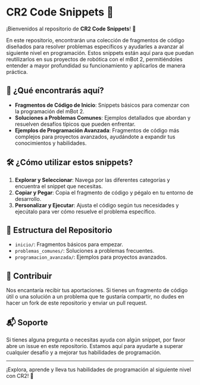 # CR2 Code Snippets 🚀

¡Bienvenidos al repositorio de **CR2 Code Snippets**! 🤖

En este repositorio, encontrarán una colección de fragmentos de código diseñados para resolver problemas específicos y ayudarles a avanzar al siguiente nivel en programación. Estos snippets están aquí para que puedan reutilizarlos en sus proyectos de robótica con el mBot 2, permitiéndoles entender a mayor profundidad su funcionamiento y aplicarlos de manera práctica.

## 📜 ¿Qué encontrarás aquí?

- **Fragmentos de Código de Inicio**: Snippets básicos para comenzar con la programación del mBot 2.
- **Soluciones a Problemas Comunes**: Ejemplos detallados que abordan y resuelven desafíos típicos que pueden enfrentar.
- **Ejemplos de Programación Avanzada**: Fragmentos de código más complejos para proyectos avanzados, ayudándote a expandir tus conocimientos y habilidades.

## 🛠️ ¿Cómo utilizar estos snippets?

1. **Explorar y Seleccionar**: Navega por las diferentes categorías y encuentra el snippet que necesitas.
2. **Copiar y Pegar**: Copia el fragmento de código y pégalo en tu entorno de desarrollo.
3. **Personalizar y Ejecutar**: Ajusta el código según tus necesidades y ejecútalo para ver cómo resuelve el problema específico.

## 📂 Estructura del Repositorio

- `inicio/`: Fragmentos básicos para empezar.
- `problemas_comunes/`: Soluciones a problemas frecuentes.
- `programacion_avanzada/`: Ejemplos para proyectos avanzados.

## 🌟 Contribuir

Nos encantaría recibir tus aportaciones. Si tienes un fragmento de código útil o una solución a un problema que te gustaría compartir, no dudes en hacer un fork de este repositorio y enviar un pull request.

## 📬 Soporte

Si tienes alguna pregunta o necesitas ayuda con algún snippet, por favor abre un issue en este repositorio. Estamos aquí para ayudarte a superar cualquier desafío y a mejorar tus habilidades de programación.

---

¡Explora, aprende y lleva tus habilidades de programación al siguiente nivel con CR2! 🚀
